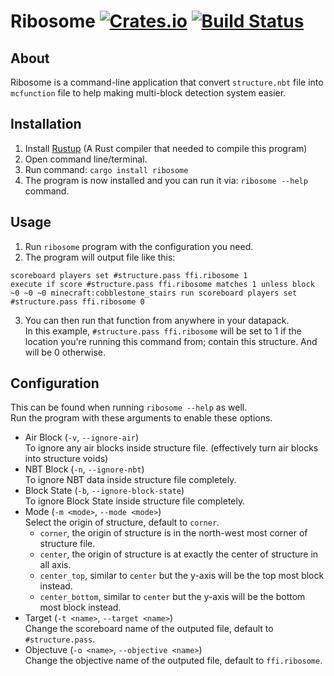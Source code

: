 # Ribosome [![Crates.io](https://img.shields.io/crates/v/ribosome)](https://crates.io/crates/ribosome) [![Build Status](https://travis-ci.com/oOBoomberOo/ribosome.svg?branch=master)](https://travis-ci.com/oOBoomberOo/ribosome)

## About
Ribosome is a command-line application that convert `structure.nbt` file into `mcfunction` file to help making multi-block detection system easier.  

## Installation
1) Install [Rustup](https://www.rust-lang.org/tools/install) (A Rust compiler that needed to compile this program)
2) Open command line/terminal.
3) Run command: `cargo install ribosome`
4) The program is now installed and you can run it via: `ribosome --help` command.

## Usage
1) Run `ribosome` program with the configuration you need.
2) The program will output file like this:
```
scoreboard players set #structure.pass ffi.ribosome 1
execute if score #structure.pass ffi.ribosome matches 1 unless block ~0 ~0 ~0 minecraft:cobblestone_stairs run scoreboard players set #structure.pass ffi.ribosome 0
```
3) You can then run that function from anywhere in your datapack.  
In this example, `#structure.pass ffi.ribosome` will be set to 1 if the location you're running this command from; contain this structure. And will be 0 otherwise.

## Configuration
This can be found when running `ribosome --help` as well.  
Run the program with these arguments to enable these options.
- Air Block (`-v`, `--ignore-air`)  
To ignore any air blocks inside structure file. (effectively turn air blocks into structure voids)
- NBT Block (`-n`, `--ignore-nbt`)  
To ignore NBT data inside structure file completely.
- Block State (`-b`, `--ignore-block-state`)  
To ignore Block State inside structure file completely.
- Mode (`-m <mode>`, `--mode <mode>`)  
Select the origin of structure, default to `corner`.
  - `corner`, the origin of structure is in the north-west most corner of structure file.
  - `center`, the origin of structure is at exactly the center of structure in all axis.
  - `center_top`, similar to `center` but the y-axis will be the top most block instead.
  - `center_bottom`, similar to `center` but the y-axis will be the bottom most block instead.
- Target (`-t <name>`, `--target <name>`)  
Change the scoreboard name of the outputed file, default to `#structure.pass`.
- Objectuve (`-o <name>`, `--objective <name>`)  
Change the objective name of the outputed file, default to `ffi.ribosome`.
